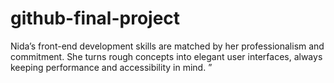 # github-final-project


 Nida’s front-end development skills are matched by her professionalism and commitment. She turns rough concepts into elegant user interfaces, always keeping performance and accessibility in mind.
  <span>&#8221;</span>
